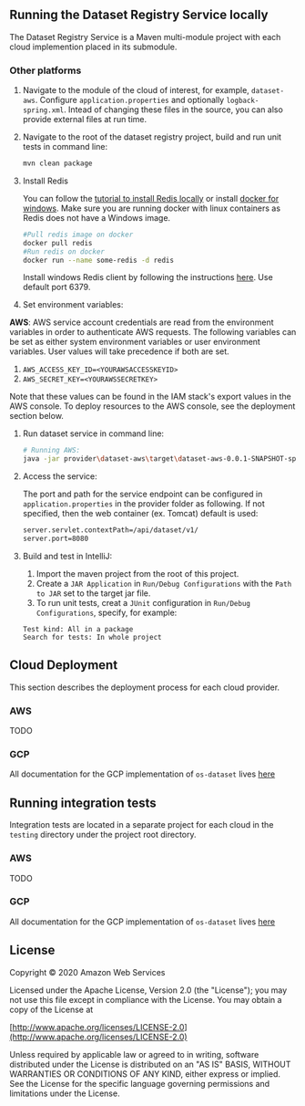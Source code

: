## Running the Dataset Registry Service locally
The Dataset Registry Service is a Maven multi-module project with each cloud implemention placed in its submodule.

### Other platforms

1. Navigate to the module of the cloud of interest, for example, ```dataset-aws```. Configure ```application.properties``` and optionally ```logback-spring.xml```. Intead of changing these files in the source, you can also provide external files at run time. 

2. Navigate to the root of the dataset registry project, build and run unit tests in command line:
    ```bash
    mvn clean package
    ```

3. Install Redis

    You can follow the [tutorial to install Redis locally](https://koukia.ca/installing-redis-on-windows-using-docker-containers-7737d2ebc25e) or install [docker for windows](https://docs.docker.com/docker-for-windows/install/). Make sure you are running docker with linux containers as Redis does not have a Windows image.

    ```bash
    #Pull redis image on docker
    docker pull redis
    #Run redis on docker
    docker run --name some-redis -d redis
    ```

    Install windows Redis client by following the instructions [here](https://github.com/MicrosoftArchive/redis/releases). Use default port 6379.

4. Set environment variables:
    
**AWS**: AWS service account credentials are read from the environment variables in order to 
authenticate AWS requests. The following variables can be set as either system environment 
variables or user environment variables. User values will take precedence if both are set.
1. `AWS_ACCESS_KEY_ID=<YOURAWSACCESSKEYID>`
2. `AWS_SECRET_KEY=<YOURAWSSECRETKEY>`

Note that these values can be found in the IAM stack's export values in the AWS console. To 
deploy resources to the AWS console, see the deployment section below.

1. Run dataset service in command line:
    ```bash
    # Running AWS:
    java -jar provider\dataset-aws\target\dataset-aws-0.0.1-SNAPSHOT-spring-boot.jar
    ```

2. Access the service:

    The port and path for the service endpoint can be configured in ```application.properties``` in the provider folder as following. If not specified, then  the web container (ex. Tomcat) default is used: 
    ```bash
    server.servlet.contextPath=/api/dataset/v1/
    server.port=8080
    ```

3. Build and test in IntelliJ:
    1. Import the maven project from the root of this project. 
    2. Create a ```JAR Application``` in ```Run/Debug Configurations``` with the ```Path to JAR``` set to the target jar file. 
    3. To run unit tests, creat a ```JUnit``` configuration in ```Run/Debug Configurations```, specify, for example:

    ```text
    Test kind: All in a package
    Search for tests: In whole project
    ```
   
## Cloud Deployment
This section describes the deployment process for each cloud provider.

### AWS
 TODO
 
### GCP

All documentation for the GCP implementation of `os-dataset` lives [here](./provider/dataset-gcp/README.md)


## Running integration tests
Integration tests are located in a separate project for each cloud in the ```testing``` directory under the project root directory. 


### AWS

TODO

### GCP

All documentation for the GCP implementation of `os-dataset` lives [here](./provider/dataset-gcp/README.md)

## License
Copyright © 2020 Amazon Web Services

Licensed under the Apache License, Version 2.0 (the "License");
you may not use this file except in compliance with the License.
You may obtain a copy of the License at 

[http://www.apache.org/licenses/LICENSE-2.0](http://www.apache.org/licenses/LICENSE-2.0)

Unless required by applicable law or agreed to in writing, software
distributed under the License is distributed on an "AS IS" BASIS,
WITHOUT WARRANTIES OR CONDITIONS OF ANY KIND, either express or implied.
See the License for the specific language governing permissions and
limitations under the License.